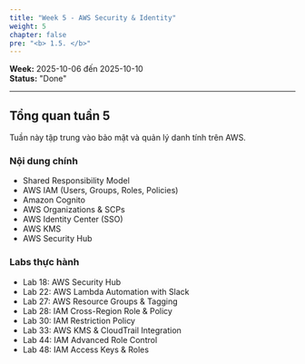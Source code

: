 ```yaml
---
title: "Week 5 - AWS Security & Identity"
weight: 5
chapter: false
pre: "<b> 1.5. </b>"
---
```


**Week:** 2025-10-06 đến 2025-10-10  
**Status:** "Done"  

---

## Tổng quan tuần 5

Tuần này tập trung vào bảo mật và quản lý danh tính trên AWS.

### Nội dung chính

- Shared Responsibility Model
- AWS IAM (Users, Groups, Roles, Policies)
- Amazon Cognito
- AWS Organizations & SCPs
- AWS Identity Center (SSO)
- AWS KMS
- AWS Security Hub

### Labs thực hành

- Lab 18: AWS Security Hub
- Lab 22: AWS Lambda Automation with Slack
- Lab 27: AWS Resource Groups & Tagging
- Lab 28: IAM Cross-Region Role & Policy
- Lab 30: IAM Restriction Policy
- Lab 33: AWS KMS & CloudTrail Integration
- Lab 44: IAM Advanced Role Control
- Lab 48: IAM Access Keys & Roles
